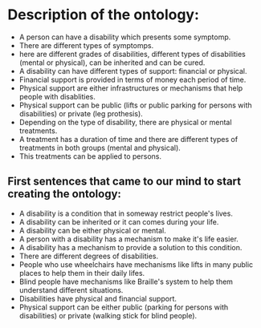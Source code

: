 # Description of the ontology: 

* A person can have a disability which presents some symptomp.
* There are different types of symptomps.
* here are different grades of disabilities, different types of disabilities (mental or physical), can be inherited and can be cured.
* A disability can have different types of support: financial or physical.
* Financial support is provided in terms of money each period of time.
* Physical support are either infrastructures or mechanisms that help people with disablities.
* Physical support can be public (lifts or public parking for persons with disabilities) or private (leg prothesis).
* Depending on the type of disability, there are physical or mental treatments.
* A treatment has a duration of time and there are different types of treatments in both groups (mental and physical).
* This treatments can be applied to persons.



## First sentences that came to our mind to start creating the ontology: 

* A disability is a condition that in someway restrict people's lives.
* A disability can be inherited or it can comes during your life.
* A disability can be either physical or mental.
* A person with a disability has a mechanism to make it's life easier.
* A disability has a mechanism to provide a solution to this condition.
* There are different degrees of disabilities.
* People who use wheelchairs have mechanisms like lifts in many public places to help them in their daily lifes.
* Blind people have mechanisms like Braille's system to help them understand different situations.
* Disabilities have physical and financial support.
* Physical support can be either public (parking for persons with disabilities) or private (walking stick for blind people).